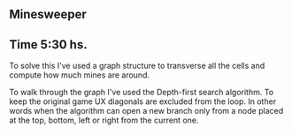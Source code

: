 ## Minesweeper

## Time 5:30 hs.

To solve this I've used a graph structure to transverse all the cells and compute how much mines are around. 

To walk through the graph I've used the Depth-first search algorithm. To keep the original game UX diagonals are excluded from the loop. In other words when the algorithm can open a new branch only from a node placed at the top, bottom, left or right from the current one.

